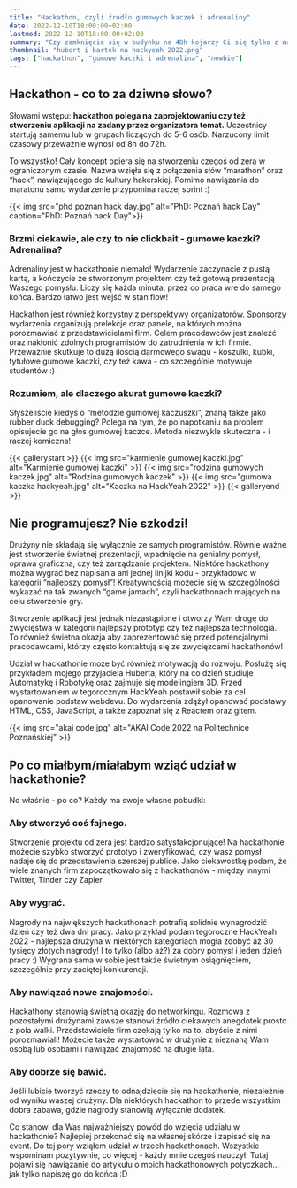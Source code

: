 ```yaml
---
title: "Hackathon, czyli źródło gumowych kaczek i adrenaliny"
date: 2022-12-10T18:00:00+02:00
lastmod: 2022-12-10T18:00:00+02:00
summary: "Czy zamknięcie się w budynku na 48h kojarzy Ci się tylko z aresztem? Dodaj do tego kawę, pizzę i dostęp do internetu, a ludzie zamkną się dobrowolnie!"
thumbnail: "hubert i bartek na hackyeah 2022.png"
tags: ["hackathon", "gumowe kaczki i adrenalina", "newbie"]
---
```


## Hackathon - co to za dziwne słowo?



Słowami wstępu: **hackathon polega na zaprojektowaniu czy też stworzeniu aplikacji na zadany przez organizatora temat.** Uczestnicy startują samemu lub w grupach liczących do 5-6 osób. Narzucony limit czasowy przeważnie wynosi od 8h do 72h. 

To wszystko! Cały koncept opiera się na stworzeniu czegoś od zera w ograniczonym czasie. Nazwa wzięła się z połączenia słów “marathon” oraz “hack”, nawiązującego do kultury hakerskiej. Pomimo nawiązania do maratonu samo wydarzenie przypomina raczej sprint :) 

{{< img src="phd poznan hack day.jpg" alt="PhD: Poznań hack Day" caption="PhD: Poznań hack Day">}}


### Brzmi ciekawie, ale czy to nie clickbait - gumowe kaczki? Adrenalina? 

Adrenaliny jest w hackathonie niemało! Wydarzenie zaczynacie z pustą kartą, a kończycie ze stworzonym projektem czy też gotową prezentacją Waszego pomysłu. Liczy się każda minuta, przez co praca wre do samego końca. Bardzo łatwo jest wejść w stan flow! 

Hackathon jest również korzystny z perspektywy organizatorów. Sponsorzy wydarzenia organizują prelekcje oraz panele, na których można porozmawiać z przedstawicielami firm. Celem pracodawców jest znaleźć oraz nakłonić zdolnych programistów do zatrudnienia w ich firmie. Przeważnie skutkuje to dużą ilością darmowego swagu - koszulki, kubki, tytułowe gumowe kaczki, czy też kawa - co szczególnie motywuje studentów :) 

### Rozumiem, ale dlaczego akurat gumowe kaczki?

Słyszeliście kiedyś o “metodzie gumowej kaczuszki”, znaną także jako rubber duck debugging? Polega na tym, że po napotkaniu na problem opisujecie go na głos gumowej kaczce. Metoda niezwykle skuteczna - i raczej komiczna!

{{< gallerystart >}}
{{< img src="karmienie gumowej kaczki.jpg" alt="Karmienie gumowej kaczki" >}}
{{< img src="rodzina gumowych kaczek.jpg" alt="Rodzina gumowych kaczek" >}}
{{< img src="gumowa kaczka hackyeah.jpg" alt="Kaczka na HackYeah 2022" >}}
{{< galleryend >}}

## Nie programujesz? Nie szkodzi!
Drużyny nie składają się wyłącznie ze samych programistów. Równie ważne jest stworzenie świetnej prezentacji, wpadnięcie na genialny pomysł, oprawa graficzna, czy też zarządzanie projektem. Niektóre hackathony można wygrać bez napisania ani jednej linijki kodu - przykładowo w kategorii “najlepszy pomysł”!  Kreatywnością możecie się w szczególności wykazać na tak zwanych “game jamach”, czyli hackathonach mających na celu stworzenie gry.

Stworzenie aplikacji jest jednak niezastąpione i otworzy Wam drogę do zwycięstwa w kategorii najlepszy prototyp czy też najlepsza technologia. To również świetna okazja aby zaprezentować się przed potencjalnymi pracodawcami, którzy często kontaktują się ze zwycięzcami hackathonów!

Udział w hackathonie może być również motywacją do rozwoju. Posłużę się przykładem mojego przyjaciela Huberta, który na co dzień studiuje Automatykę i Robotykę oraz zajmuje się modelingiem 3D. Przed wystartowaniem w tegorocznym HackYeah postawił sobie za cel opanowanie podstaw webdevu. Do wydarzenia zdążył opanować podstawy HTML, CSS, JavaScript, a także zapoznał się z Reactem oraz gitem.  

{{< img src="akai code.jpg" alt="AKAI Code 2022 na Politechnice Poznańskiej" >}}

## Po co miałbym/miałabym wziąć udział w hackathonie?

No właśnie - po co? Każdy ma swoje własne pobudki:

### Aby stworzyć coś fajnego.
Stworzenie projektu od zera jest bardzo satysfakcjonujące! Na hackathonie możecie szybko stworzyć prototyp i zweryfikować, czy wasz pomysł nadaje się do przedstawienia szerszej publice. Jako ciekawostkę podam, że wiele znanych firm zapoczątkowało się z hackathonów - między innymi Twitter, Tinder czy Zapier.

### Aby wygrać.

Nagrody na największych hackathonach potrafią solidnie wynagrodzić dzień czy też dwa dni pracy. Jako przykład podam tegoroczne HackYeah 2022 - najlepsza drużyna w niektórych kategoriach mogła zdobyć aż 30 tysięcy złotych nagrody! I to tylko (albo aż?) za dobry pomysł i jeden dzień pracy :) Wygrana sama w sobie jest także świetnym osiągnięciem, szczególnie przy zaciętej konkurencji.

### Aby nawiązać nowe znajomości.

Hackathony stanowią świetną okazję do networkingu. Rozmowa z pozostałymi drużynami zawsze stanowi źródło ciekawych anegdotek prosto z pola walki. Przedstawiciele firm czekają tylko na to, abyście z nimi porozmawiali! Możecie także wystartować w drużynie z nieznaną Wam osobą lub osobami i nawiązać znajomość na długie lata.


### Aby dobrze się bawić.

Jeśli lubicie tworzyć rzeczy to odnajdziecie się na hackathonie, niezależnie od wyniku waszej drużyny. Dla niektórych hackathon to przede wszystkim dobra zabawa, gdzie nagrody stanowią wyłącznie dodatek. 

Co stanowi dla Was najważniejszy powód do wzięcia udziału w hackathonie? Najlepiej przekonać się na własnej skórze i zapisać się na event. Do tej pory wziąłem udział w trzech hackathonach. Wszystkie wspominam pozytywnie, co więcej - każdy mnie czegoś nauczył! Tutaj pojawi się nawiązanie do artykułu o moich hackathonowych potyczkach... jak tylko napiszę go do końca :D

